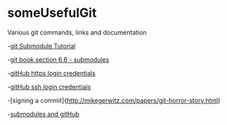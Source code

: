 someUsefulGit
=============

Various git commands, links and documentation


-[git Submodule Tutorial](https://git.wiki.kernel.org/index.php/GitSubmoduleTutorial)

-[git book section 6.6 - submodules](http://git-scm.com/book/en/Git-Tools-Submodules)

-[gitHub https login credentials](http://stackoverflow.com/questions/5343068/is-there-a-way-to-skip-password-typing-when-using-https-github)

-[gitHub ssh login credentials ](https://help.github.com/articles/why-is-git-always-asking-for-my-password)

-[signing a commit]{http://mikegerwitz.com/papers/git-horror-story.html)

-[submodules and gitHub](http://joncairns.com/2011/10/how-to-use-git-submodules/)
